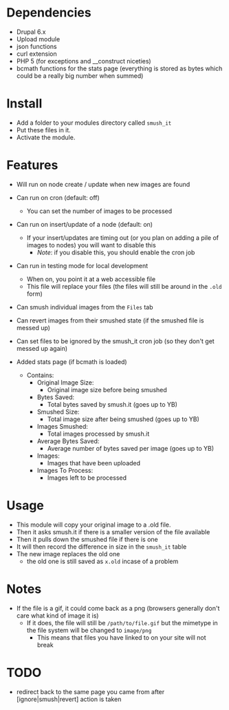 Dependencies
==

* Drupal 6.x
* Upload module
* json functions
* curl extension
* PHP 5 (for exceptions and __construct niceties)
* bcmath functions for the stats page (everything is stored as bytes which could be a really big number when summed)

Install
==

* Add a folder to your modules directory called `smush_it`
* Put these files in it.
* Activate the module.

Features
==

* Will run on node create / update when new images are found
* Can run on cron (default: off)
  * You can set the number of images to be processed
* Can run on insert/update of a node (default: on)
  * If your insert/updates are timing out (or you plan on adding a pile of images to nodes) you will want to disable this
    * _Note_: if you disable this, you should enable the cron job

* Can run in testing mode for local development
  * When on, you point it at a web accessible file
  * This file will replace your files (the files will still be around in the `.old` form)

* Can smush individual images from the `Files` tab
* Can revert images from their smushed state (if the smushed file is messed up)
* Can set files to be ignored by the smush_it cron job (so they don't get messed up again)

* Added stats page (if bcmath is loaded)
  * Contains:
    * Original Image Size:
      * Original image size before being smushed
    * Bytes Saved:
      * Total bytes saved by smush.it (goes up to YB)
    * Smushed Size:
      * Total image size after being smushed (goes up to YB)
    * Images Smushed:
      * Total images processed by smush.it
    * Average Bytes Saved:
      * Average number of bytes saved per image (goes up to YB)
    * Images:
      * Images that have been uploaded
    * Images To Process:
      * Images left to be processed

Usage
==

* This module will copy your original image to a .old file.
* Then it asks smush.it if there is a smaller version of the file available
* Then it pulls down the smushed file if there is one
* It will then record the difference in size in the `smush_it` table
* The new image replaces the old one
  * the old one is still saved as `x.old` incase of a problem

Notes
==

* If the file is a gif, it could come back as a png (browsers generally don't care what kind of image it is)
  * If it does, the file will still be `/path/to/file.gif` but the mimetype in the file system will be changed to `image/png`
    * This means that files you have linked to on your site will not break

TODO
==
* redirect back to the same page you came from after [ignore|smush|revert] action is taken